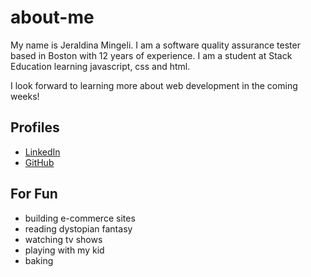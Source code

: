 # about-me
My name is Jeraldina Mingeli. I am a software quality assurance tester based in Boston with 12 years of experience. I am a student at Stack Education learning javascript, css and html. 

I look forward to learning more about web development in the coming weeks!


## Profiles
* [LinkedIn](https://www.linkedin.com/in/jeraldina-mingeli/)
* [GitHub](https://github.com/jeraldina)


## For Fun
* building e-commerce sites
* reading dystopian fantasy
* watching tv shows
* playing with my kid
* baking


